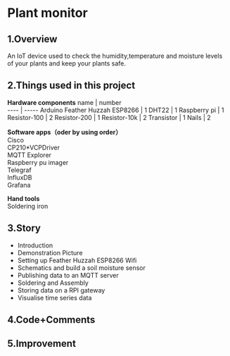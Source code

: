 # Plant monitor
## 1.Overview
An IoT device used to check the humidity,temperature and moisture levels of your plants and keep your plants safe.
## 2.Things used in this project

**Hardware components** 
name  | number  
 ---- | ----- 
 Arduino Feather Huzzah ESP8266  | 1 
 DHT22  | 1
 Raspberry pi  | 1
 Resistor-100  | 2
 Resistor-200  | 1
 Resistor-10k  | 2
 Transistor  | 1
 Nails  | 2
 
 **Software apps（oder by using order）**   
 Cisco  
 CP210*VCPDriver  
 MQTT Explorer  
 Raspberry pu imager  
 Telegraf  
 InfluxDB  
 Grafana  
 
 **Hand tools**  
 Soldering iron  
 
## 3.Story
* Introduction
* Demonstration Picture
* Setting up Feather Huzzah ESP8266 Wifi
* Schematics and build a soil moisture sensor
* Publishing data to an MQTT server
* Soldering and Assembly
* Storing data on a RPI gateway
* Visualise time series data

## 4.Code+Comments
## 5.Improvement


